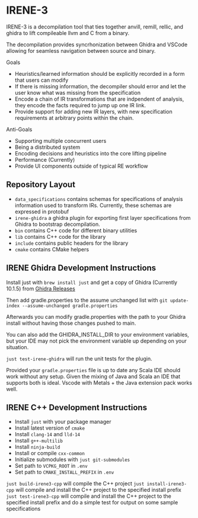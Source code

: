 # IRENE-3

IRENE-3 is a decompilation tool that ties together anvill, remill, rellic, and ghidra to lift compileable llvm and C from a binary.

The decompilation provides syncrhonization between Ghidra and VSCode allowing for seamless navigation between source and binary. 

Goals
* Heuristics/learned information should be explicitly recorded in a form that users can modify 
* If there is missing information, the decompiler should error and let the user know what was missing from the specification
* Encode a chain of IR transformations that are indpendent of analysis, they encode the facts required to jump up one IR link.
* Provide support for adding new IR layers, with new specification requirements at arbitrary points within the chain.

Anti-Goals
* Supporting multiple concurrent users
* Being a distributed system
* Encoding decisions and heuristics into the core lifting pipeline
* Performance (Currently)
* Provide UI components outside of typical RE workflow

## Repository Layout

* `data_specifications` contains schemas for specifications of analysis information used to transform IRs. Currently, these schemas are expressed in protobuf
* `irene-ghidra` a ghidra plugin for exporting first layer specifications from Ghidra to bootstrap decompilation.
* `bin` contains C++ code for different binary utilities
* `lib` contains C++ code for the library
* `include` contains public headers for the library
* `cmake` contains CMake helpers

## IRENE Ghidra Development Instructions

Install just with `brew install just` and get a copy of Ghidra (Currently 10.1.5) from [Ghidra Releases](https://github.com/NationalSecurityAgency/ghidra/releases)

Then add gradle.properties to the assume unchanged list with `git update-index --assume-unchanged gradle.properties`

Afterwards you can modify gradle.properties with the path to your Ghidra install without having those changes pushed to main.

You can also add the GHIDRA_INSTALL_DIR to your environment variables, but your IDE may not pick the environment variable up depending on your situation.  

`just test-irene-ghidra` will run the unit tests for the plugin. 

Provided your `gradle.properties` file is up to date any Scala IDE should work without any setup. Given the mixing of Java and Scala an IDE that supports both is ideal. Vscode with Metals + the Java extension pack works well. 

## IRENE C++ Development Instructions

* Install `just` with your package manager
* Install latest version of `cmake`
* Install `clang-14` and `lld-14`
* Install `g++-multilib`
* Install `ninja-build`
* Install or compile `cxx-common`
* Initialize submodules with `just git-submodules`
* Set path to `VCPKG_ROOT` in `.env`
* Set path to `CMAKE_INSTALL_PREFIX` in `.env`

`just build-irene3-cpp` will compile the C++ project
`just install-irene3-cpp` will compile and install the C++ project to the specified install prefix
`just test-irene3-cpp` will compile and install the C++ project to the specified install prefix and do a simple test for output on some sample specifications

